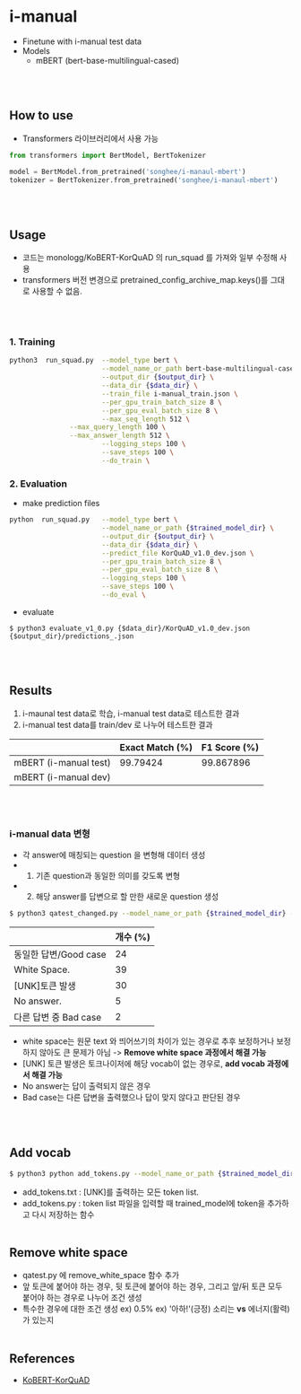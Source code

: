 # i-manual
- Finetune with i-manual test data
- Models
  - mBERT (bert-base-multilingual-cased)

<br><br>
## How to use
- Transformers 라이브러리에서 사용 가능
```python
from transformers import BertModel, BertTokenizer

model = BertModel.from_pretrained('songhee/i-manaul-mbert')
tokenizer = BertTokenizer.from_pretrained('songhee/i-manaul-mbert')
```

<br><br>
## Usage

- 코드는 monologg/KoBERT-KorQuAD 의 run_squad 를 가져와 일부 수정해 사용
- transformers 버전 변경으로 pretrained_config_archive_map.keys()를 그대로 사용할 수 없음.

<br><br>
### 1. Training

```bash
python3  run_squad.py  --model_type bert \
                       --model_name_or_path bert-base-multilingual-cased \
                       --output_dir {$output_dir} \
                       --data_dir {$data_dir} \
                       --train_file i-manual_train.json \
                       --per_gpu_train_batch_size 8 \
                       --per_gpu_eval_batch_size 8 \
                       --max_seq_length 512 \
		       --max_query_length 100 \
		       --max_answer_length 512 \
                       --logging_steps 100 \
                       --save_steps 100 \
                       --do_train \
```

### 2. Evaluation
- make prediction files

```bash
python  run_squad.py   --model_type bert \
                       --model_name_or_path {$trained_model_dir} \
                       --output_dir {$output_dir} \
                       --data_dir {$data_dir} \
                       --predict_file KorQuAD_v1.0_dev.json \
                       --per_gpu_train_batch_size 8 \
                       --per_gpu_eval_batch_size 8 \
                       --logging_steps 100 \
                       --save_steps 100 \
                       --do_eval \
```

- evaluate
```console
$ python3 evaluate_v1_0.py {$data_dir}/KorQuAD_v1.0_dev.json {$output_dir}/predictions_.json
```

<br><br>
## Results
1. i-maunal test data로 학습, i-manual test data로 테스트한 결과
2. i-manual test data를 train/dev 로 나누어 테스트한 결과

|                         | Exact Match (%) | F1 Score (%) |
| ----------------------- | --------------- | ------------ |
| mBERT (i-manual test)   |     99.79424    |   99.867896  |
| mBERT (i-manual dev)    |                 |              |


<br><br>

### i-manual data 변형
- 각 answer에 매칭되는 question 을 변형해 데이터 생성
- 1. 기존 question과 동일한 의미를 갖도록 변형
- 2. 해당 answer를 답변으로 할 만한 새로운 question 생성

```bash
$ python3 qatest_changed.py --model_name_or_path {$trained_model_dir} --data_path {$data_path}
```

|                         |      개수 (%)    | 
| ----------------------- | --------------- | 
| 동일한 답변/Good case      |        24       |
| White Space.            |        39       |
| [UNK]토큰 발생            |        30       |
| No answer.              |        5        |
| 다른 답변 중 Bad case      |        2        |

- white space는 원문 text 와 띄어쓰기의 차이가 있는 경우로 추후 보정하거나 보정하지 않아도 큰 문제가 아님
	-> <b>Remove white space 과정에서 해결 가능</b>
- [UNK] 토큰 발생은 토크나이저에 해당 vocab이 없는 경우로, <b>add vocab 과정에서 해결 가능</b>
- No answer는 답이 출력되지 않은 경우
- Bad case는 다른 답변을 출력했으나 답이 맞지 않다고 판단된 경우

<br><br>

## Add vocab
```bash
$ python3 python add_tokens.py --model_name_or_path {$trained_model_dir} --output_dir {$output_dir} --data_path {$data_dir}/add_tokens.txt
```
- add_tokens.txt : [UNK]를 출력하는 모든 token list.
- add_tokens.py : token list 파일을 입력할 때 trained_model에 token을 추가하고 다시 저장하는 함수
<br><br>
	
## Remove white space
- qatest.py 에 remove_white_space 함수 추가
- 앞 토큰에 붙어야 하는 경우, 뒷 토큰에 붙어야 하는 경우, 그리고 앞/뒤 토큰 모두 붙어야 하는 경우로 나누어 조건 생성
- 특수한 경우에 대한 조건 생성
	ex) 0.5%
	ex) '아하!'(긍정) 소리는 <b>vs</b> 에너지(활력)가 있는지
<br><br>	
## References

- [KoBERT-KorQuAD](https://github.com/monologg/KoBERT-KorQuAD)
